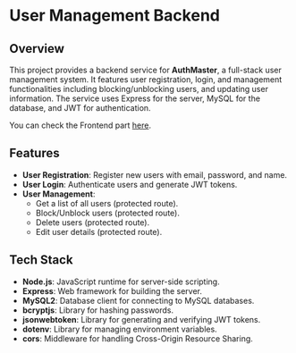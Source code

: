 # User Management Backend

## Overview

This project provides a backend service for **AuthMaster**, a full-stack user management system. It features user registration, login, and management functionalities including blocking/unblocking users, and updating user information. The service uses Express for the server, MySQL for the database, and JWT for authentication.

You can check the Frontend part [here](hhttps://github.com/JusmeJr93/user-management-app).

## Features

- **User Registration**: Register new users with email, password, and name.
- **User Login**: Authenticate users and generate JWT tokens.
- **User Management**:
  - Get a list of all users (protected route).
  - Block/Unblock users (protected route).
  - Delete users (protected route).
  - Edit user details (protected route).

## Tech Stack

- **Node.js**: JavaScript runtime for server-side scripting.
- **Express**: Web framework for building the server.
- **MySQL2**: Database client for connecting to MySQL databases.
- **bcryptjs**: Library for hashing passwords.
- **jsonwebtoken**: Library for generating and verifying JWT tokens.
- **dotenv**: Library for managing environment variables.
- **cors**: Middleware for handling Cross-Origin Resource Sharing.
